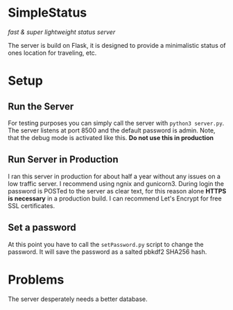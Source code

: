 # SimpleStatus
 
_fast & super lightweight status server_

The server is build on Flask, it is designed to provide a minimalistic status of ones location for traveling, etc.

# Setup

## Run the Server
For testing purposes you can simply call the server with `python3 server.py`. The server listens at port 8500 and the default password is admin.
Note, that the debug mode is activated like this. __Do not use this in production__

## Run Server in Production
I ran this server in production for about half a year without any issues on a low traffic server. I recommend using ngnix and gunicorn3. During login the password is POSTed to the server as clear text, for this reason alone __HTTPS is necessary__ in a production build. I can recommend Let's Encrypt for free SSL certificates.

## Set a password
At this point you have to call the `setPassword.py` script to change the password. It will save the password as a salted pbkdf2 SHA256 hash.

# Problems
The server desperately needs a better database.
